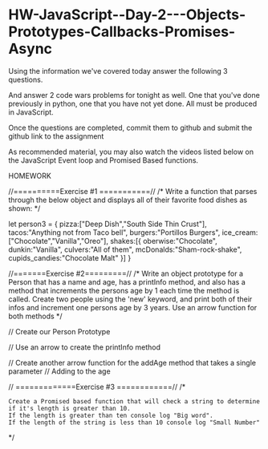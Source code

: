 # HW-JavaScript--Day-2---Objects-Prototypes-Callbacks-Promises-Async
Using the information we've covered today answer the following 3 questions.

And answer 2 code wars problems for tonight as well. One that you've done previously in python, one that you have not yet done. All must be produced in JavaScript.

Once the questions are completed, commit them to github and submit the github link to the assignment

As recommended material, you may also watch the videos listed below on the JavaScript Event loop and Promised Based functions.

HOMEWORK 

//==========Exercise #1 ===========//
/*
Write a function that parses through the below object and displays all of their
favorite food dishes as shown:
*/

let person3 = {
    pizza:["Deep Dish","South Side Thin Crust"],
    tacos:"Anything not from Taco bell",
    burgers:"Portillos Burgers",
    ice_cream:["Chocolate","Vanilla","Oreo"],
    shakes:[{
        oberwise:"Chocolate",
        dunkin:"Vanilla",
        culvers:"All of them",
        mcDonalds:"Sham-rock-shake",
        cupids_candies:"Chocolate Malt"
    }]
}


//=======Exercise #2=========//
/*
Write an object prototype for a Person that has a name and age, has a
printInfo method, and also has a method that 
increments the persons age by 1 each time the method is called.
Create two people using the 'new' keyword, and print 
both of their infos and increment one persons
age by 3 years. Use an arrow function for both methods
*/

// Create our Person Prototype


// Use an arrow to create the printInfo method

// Create another arrow function for the addAge method that takes a single parameter
// Adding to the age 


// =============Exercise #3 ============//
/*

    Create a Promised based function that will check a string to determine if it's length is greater than 10.
    If the length is greater than ten console log "Big word". 
    If the length of the string is less than 10 console log "Small Number"
*/
